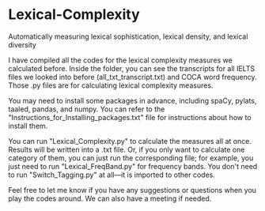 # Lexical-Complexity
Automatically measuring lexical sophistication, lexical density, and lexical diversity

I have compiled all the codes for the lexical complexity measures we calculated before. Inside the folder, you can see the transcripts for all IELTS files we looked into before (all_txt_transcript.txt) and COCA word frequency. Those .py files are for calculating lexical complexity measures. 

You may need to install some packages in advance, including spaCy, pylats, taaled, pandas, and numpy. You can refer to the "Instructions_for_Installing_packages.txt" file for instructions about how to install them.

You can run "Lexical_Complexity.py" to calculate the measures all at once. Results will be written into a .txt file. Or, if you only want to calculate one category of them, you can just run the corresponding file; for example, you just need to run "Lexical_FreqBand.py" for frequency bands. You don't need to run "Switch_Tagging.py" at all—it is imported to other codes. 

Feel free to let me know if you have any suggestions or questions when you play the codes around. We can also have a meeting if needed.
